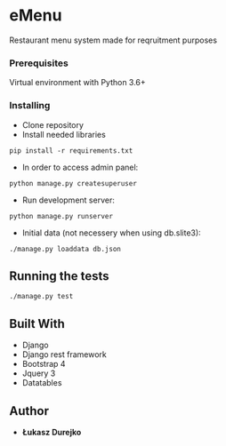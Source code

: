 # eMenu

Restaurant menu system made for reqruitment purposes

### Prerequisites

Virtual environment with Python 3.6+

 
### Installing

* Clone repository
* Install needed libraries
``` 
pip install -r requirements.txt 
```
* In order to access admin panel:
``` 
python manage.py createsuperuser 
```
* Run development server:
``` 
python manage.py runserver 
```
* Initial data (not necessery when using db.slite3):
``` 
./manage.py loaddata db.json
```


## Running the tests

```
./manage.py test
```

## Built With

* Django
* Django rest framework
* Bootstrap 4
* Jquery 3
* Datatables 


## Author

* **Łukasz Durejko**